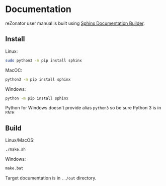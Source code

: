 # Documentation

reZonator user manual is built using [Sphinx Documentation Builder](http://www.sphinx-doc.org).

## Install

Linux:
```bash
sudo python3 -m pip install sphinx
```

MacOC:
```bash
python3 -m pip install sphinx
```

Windows:
```bash
python -m pip install sphinx
```
Python for Windows doesn't provide alias `python3` so be sure Python 3 is in `PATH`

## Build

Linux/MacOS:

```bash
./make.sh
```

Windows:

```bash
make.bat
```

Target documentation is in `../out` directory.
